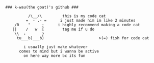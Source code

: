 ```
### k-wau(the goat)'s github ###

          /\__/\         this is my code cat
         =  - .- =      i just made him im like 2 minutes       
    /0    "     ;      i highly recommend making a code cat           
   ||    /   w  [        tag me if u do                                     
    \\  :       }
     tu___b)___b)                        >(=) fish for code cat
                                 
        i usually just make whatever        
      comes to mind but i wanna be active
        on here way more bc its fun
```

<!---
jaketomcko/jaketomcko is a ✨ special ✨ repository because its `README.md` (this file) appears on your GitHub profile.
You can click the Preview link to take a look at your changes.
--->
